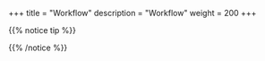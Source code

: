 +++
title = "Workflow"
description = "Workflow"
weight = 200
+++


{{% notice tip  %}}
<a name="HM-WORKFLOW-300" class="anchor"></a>

{{% /notice %}}
